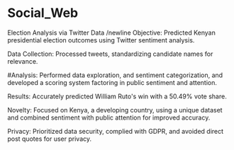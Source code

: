 # Social_Web
Election Analysis via Twitter Data
/newline
Objective: Predicted Kenyan presidential election outcomes using Twitter sentiment analysis.

Data Collection: Processed tweets, standardizing candidate names for relevance.

#Analysis: Performed data exploration, and sentiment categorization, and developed a scoring system factoring in public sentiment and attention.

Results: Accurately predicted William Ruto's win with a 50.49% vote share.

Novelty: Focused on Kenya, a developing country, using a unique dataset and combined sentiment with public attention for improved accuracy.

Privacy: Prioritized data security, complied with GDPR, and avoided direct post quotes for user privacy.
